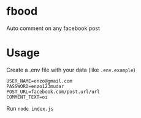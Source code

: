 # fbood
Auto comment on any facebook post

# Usage
Create a .env file with your data (like `.env.example`)
```
USER_NAME=enzo@gmail.com
PASSWORD=enzo123mudar
POST_URL=facebook.com/post.url/url
COMMENT_TEXT=oi
```

Run
`node index.js`
